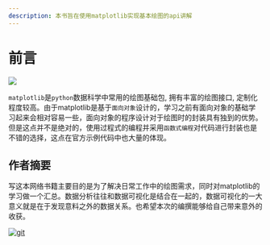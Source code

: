 ```yaml
---
description: 本书旨在使用matplotlib实现基本绘图的api讲解
---
```


# 前言

![](https://matplotlib.org/stable/_static/logo2_compressed.svg) 

`matplotlib`是`python`数据科学中常用的绘图基础包, 拥有丰富的绘图接口, 定制化程度较高。由于matplotlib是基于`面向对象`设计的，学习之前有面向对象的基础学习起来会相对容易一些，面向对象的程序设计对于绘图时的封装具有独到的优势。但是这点并不是绝对的，使用过程式的编程并采用`函数式编程`对代码进行封装也是不错的选择，这点在官方示例代码中也大量的体现。

## 作者摘要
写这本网络书籍主要目的是为了解决日常工作中的绘图需求，同时对matplotlib的学习做一个汇总。数据分析往往和数据可视化是结合在一起的，数据可视化的一大意义就是在于发现意料之外的数据关系。也希望本次的编撰能够给自己带来意外的收获。

[![git](https://img.shields.io/static/v1?label=Github&message=codebysandwich&style=flat&logo=github&color=green)](https://github.com/codebysandwich)
